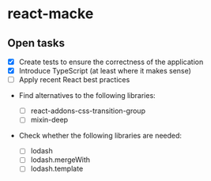 # react-macke

## Open tasks

- [x] Create tests to ensure the correctness of the application
- [x] Introduce TypeScript (at least where it makes sense)
- [ ] Apply recent React best practices

- Find alternatives to the following libraries:

  - [ ] react-addons-css-transition-group
  - [ ] mixin-deep

- Check whether the following libraries are needed:
  - [ ] lodash
  - [ ] lodash.mergeWith
  - [ ] lodash.template
